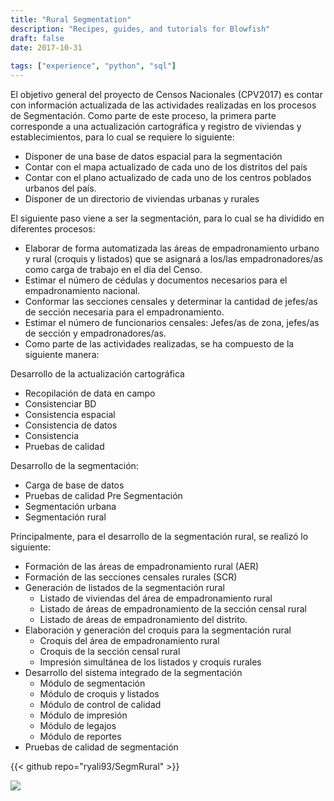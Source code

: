 ```yaml
---
title: "Rural Segmentation"
description: "Recipes, guides, and tutorials for Blowfish"
draft: false
date: 2017-10-31
    
tags: ["experience", "python", "sql"]
---
```


El objetivo general del proyecto de Censos Nacionales (CPV2017) es contar con información actualizada de las actividades realizadas en los procesos de Segmentación. Como parte de este proceso, la primera parte corresponde a una actualización cartográfica y registro de viviendas y establecimientos, para lo cual se requiere lo siguiente:

- Disponer de una base de datos espacial para la segmentación
- Contar con el mapa actualizado de cada uno de los distritos del país
- Contar con el plano actualizado de cada uno de los centros poblados urbanos del país.
- Disponer de un directorio de viviendas urbanas y rurales

El siguiente paso viene a ser la segmentación, para lo cual se ha dividido en diferentes procesos:

- Elaborar de forma automatizada las áreas de empadronamiento urbano y rural (croquis y listados) que se asignará a los/las empadronadores/as como carga de trabajo en el día del Censo.
- Estimar el número de cédulas y documentos necesarios para el empadronamiento nacional.
- Conformar las secciones censales y determinar la cantidad de jefes/as de sección necesaria para el empadronamiento.
- Estimar el número de funcionarios censales: Jefes/as de zona, jefes/as de sección y empadronadores/as.
- Como parte de las actividades realizadas, se ha compuesto de la siguiente manera:

Desarrollo de la actualización cartográfica

- Recopilación de data en campo
- Consistenciar BD
- Consistencia espacial
- Consistencia de datos
- Consistencia
- Pruebas de calidad

Desarrollo de la segmentación:

- Carga de base de datos
- Pruebas de calidad Pre Segmentación
- Segmentación urbana
- Segmentación rural

Principalmente, para el desarrollo de la segmentación rural, se realizó lo siguiente:

- Formación de las áreas de empadronamiento rural (AER)
- Formación de las secciones censales rurales (SCR)
- Generación de listados de la segmentación rural
    - Listado de viviendas del área de empadronamiento rural
    - Listado de áreas de empadronamiento de la sección censal rural
    - Listado de áreas de empadronamiento del distrito.
- Elaboración y generación del croquis para la segmentación rural
    - Croquis del área de empadronamiento rural
    - Croquis de la sección censal rural
    - Impresión simultánea de los listados y croquis rurales
- Desarrollo del sistema integrado de la segmentación
    - Módulo de segmentación
    - Módulo de croquis y listados
    - Módulo de control de calidad
    - Módulo de impresión
    - Módulo de legajos
    - Módulo de reportes
- Pruebas de calidad de segmentación

{{< github repo="ryali93/SegmRural" >}}

![](mapa.jpg)